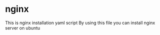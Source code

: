 # nginx
This is nginx installation yaml script
By using this file you can install nginx server on ubuntu
